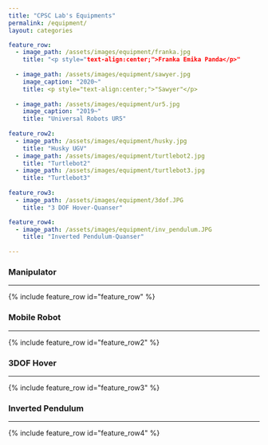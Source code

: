 ```yaml
---
title: "CPSC Lab's Equipments"
permalink: /equipment/
layout: categories

feature_row:
  - image_path: /assets/images/equipment/franka.jpg
    title: "<p style="text-align:center;">Franka Emika Panda</p>"
    
  - image_path: /assets/images/equipment/sawyer.jpg
    image_caption: "2020~"
    title: <p style="text-align:center;">"Sawyer"</p>
    
  - image_path: /assets/images/equipment/ur5.jpg
    image_caption: "2019~"
    title: "Universal Robots UR5"
    
feature_row2:
  - image_path: /assets/images/equipment/husky.jpg
    title: "Husky UGV"
  - image_path: /assets/images/equipment/turtlebot2.jpg
    title: "Turtlebot2"
  - image_path: /assets/images/equipment/turtlebot3.jpg
    title: "Turtlebot3"
    
feature_row3:
  - image_path: /assets/images/equipment/3dof.JPG
    title: "3 DOF Hover-Quanser"

feature_row4:
  - image_path: /assets/images/equipment/inv_pendulum.JPG
    title: "Inverted Pendulum-Quanser"
    
---
```


### Manipulator
---
{% include feature_row id="feature_row" %}

### Mobile Robot
---
{% include feature_row id="feature_row2" %}

### 3DOF Hover
---
{% include feature_row id="feature_row3" %}

### Inverted Pendulum
---
{% include feature_row id="feature_row4" %}

